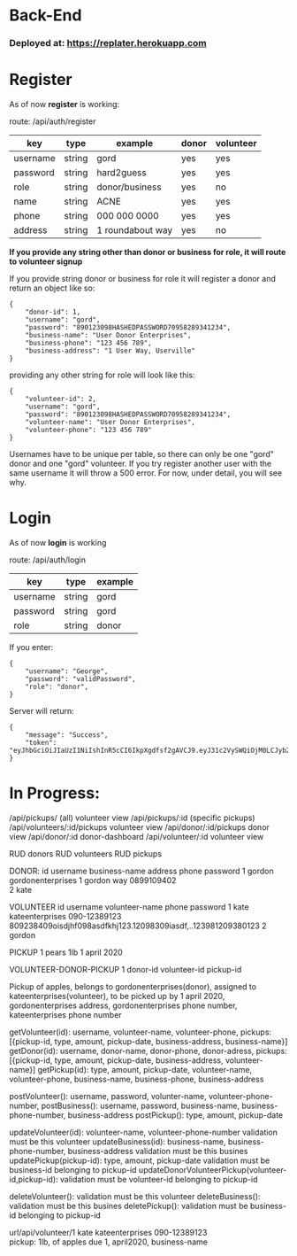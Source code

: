 # Back-End

###  Deployed at: https://replater.herokuapp.com  ###

# Register

As of now **register** is working: 

route: /api/auth/register

key|type|example|donor|volunteer
---|---|---|---|---
username|string|gord|yes|yes
password|string|hard2guess|yes|yes
role|string|donor/business|yes|no
name|string|ACNE|yes|yes
phone|string|000 000 0000|yes|yes
address|string|1 roundabout way|yes|no

**If you provide any string other than donor or business for role, it will route to volunteer signup**

If you provide string donor or business for role it will register a donor and return an object like so:
```
{
    "donor-id": 1,
    "username": "gord",
    "password": "890123098HASHEDPASSWORD70958289341234",
    "business-name": "User Donor Enterprises",
    "business-phone": "123 456 789",
    "business-address": "1 User Way, Userville"
}
```

providing any other string for role will look like this: 

```
{
    "volunteer-id": 2,
    "username": "gord",
    "password": "890123098HASHEDPASSWORD70958289341234",
    "volunteer-name": "User Donor Enterprises",
    "volunteer-phone": "123 456 789"
}
```

Usernames have to be unique per table, so there can only be one "gord" donor and one "gord" volunteer.
If you try register another user with the same username it will throw a 500 error. For now, under detail, you will see why.

# Login

As of now **login** is working

route: /api/auth/login

key | type | example
---|---|---
username | string | gord
password | string | gord
role     | string | donor

If you enter:
```
{
	"username": "George",
	"password": "validPassword",
	"role": "donor",
}
```
Server will return: 
```
{
    "message": "Success",
    "token": "eyJhbGciOiJIaUzI1NiIshInR5cCI6IkpXgdfsf2gAVCJ9.eyJ31c2VySWQiOjM0LCJyb232xlIjoiZ3G9ub3IiLCkJpYXQiOjE1OTAzNja3cwOTAsIlgmV4cCI6MTU5MDQ1123aMzQ5MH0.PD5qaooH2wLuasdf2223hZK72uIgpv2Gas123Fj_9ExDqvCd6yAoskhjFFr4"
}
```

# In Progress:
         
/api/pickups/                    (all) volunteer view
/api/pickups/:id                 (specific pickups) 
/api/volunteers/:id/pickups      volunteer view
/api/donor/:id/pickups           donor view
/api/donor/:id                   donor-dashboard
/api/volunteer/:id               volunteer view

RUD donors
RUD volunteers
RUD pickups

DONOR:
id  username    business-name     address         phone         password
1   gordon  gordonenterprises   1 gordon way    0899109402      
2   kate

VOLUNTEER
id  username    volunteer-name  phone                           password
1   kate    kateenterprises     090-12389123                    809238409oisdjhf098asdfkhj123.12098309iasdf,..123981209380123
2   gordon

PICKUP
1   pears  1lb                 1 april 2020

VOLUNTEER-DONOR-PICKUP
1   donor-id    volunteer-id     pickup-id


Pickup of apples, belongs to gordonenterprises(donor), assigned to kateenterprises(volunteer), to be picked up by 1 april 2020, gordonenterprises address, gordonenterprises phone number, kateenterprises phone number

getVolunteer(id):   username, volunteer-name, volunteer-phone, pickups: [{pickup-id, type, amount, pickup-date, business-address, business-name}]
getDonor(id):       username, donor-name, donor-phone, donor-adress, pickups: [{pickup-id, type, amount, pickup-date, business-address, volunteer-name}]
getPickup(id):      type, amount, pickup-date, volunteer-name, volunteer-phone, business-name, business-phone, business-address

postVolunteer():    username, password, volunter-name, volunteer-phone-number, 
postBusiness():     username, password, business-name, business-phone-number, business-address
postPickup():       type, amount, pickup-date

updateVolunteer(id):                  volunteer-name, volunteer-phone-number                                validation must be this volunteer
updateBusiness(id):                   business-name, business-phone-number, business-address                validation must be this busines
updatePickup(pickup-id):              type, amount, pickup-date                                             validation must be business-id belonging to pickup-id
updateDonorVolunteerPickup(volunteer-id,pickup-id):                                                         validation must be volunteer-id belonging to pickup-id

deleteVolunteer():                                                                                          validation must be this volunteer
deleteBusiness():                                                                                           validation must be this busines
deletePickup():                                                                                             validation must be business-id belonging to pickup-id

url/api/volunteer/1
kate kateenterprises 090-12389123  
        pickup: 1lb, of apples due 1, april2020, business-name
